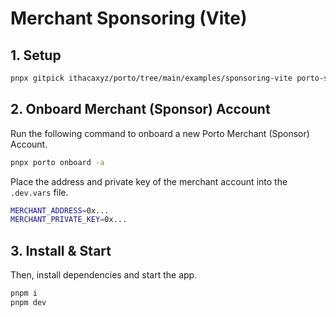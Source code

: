 # Merchant Sponsoring (Vite)

## 1. Setup

```sh
pnpx gitpick ithacaxyz/porto/tree/main/examples/sponsoring-vite porto-sponsoring && cd porto-sponsoring
```

## 2. Onboard Merchant (Sponsor) Account

Run the following command to onboard a new Porto Merchant (Sponsor) Account.

```sh
pnpx porto onboard -a
```

Place the address and private key of the merchant account into the `.dev.vars` file.

```sh
MERCHANT_ADDRESS=0x...
MERCHANT_PRIVATE_KEY=0x...
```

## 3. Install & Start

Then, install dependencies and start the app.

```sh
pnpm i
pnpm dev
```
